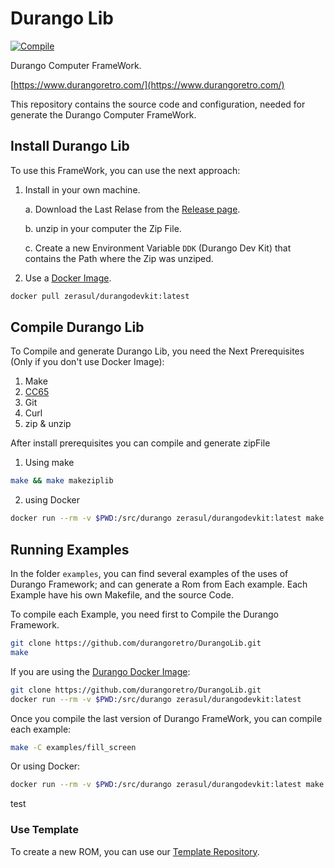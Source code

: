 # Durango Lib

[![Compile](https://github.com/durangoretro/DurangoLib/actions/workflows/compile.yml/badge.svg)](https://github.com/durangoretro/DurangoLib/actions/workflows/compile.yml)

Durango Computer FrameWork.

[https://www.durangoretro.com/](https://www.durangoretro.com/)

This repository contains the source code and configuration, needed for generate the Durango Computer FrameWork.

## Install Durango Lib

To use this FrameWork, you can use the next approach:

1. Install in your own machine.

    a. Download the Last Relase from the [Release page](https://github.com/durangoretro/DurangoLib/releases).
    
    b. unzip in your computer the Zip File.
    
    c. Create a new Environment Variable ```DDK``` (Durango Dev Kit) that contains the Path where the Zip was unziped.
    
2. Use a [Docker Image](https://hub.docker.com/r/zerasul/durangodevkit/tags).

```bash
docker pull zerasul/durangodevkit:latest
```

## Compile Durango Lib

To Compile and generate Durango Lib, you need the Next Prerequisites (Only if you don't use Docker Image):

1. Make
2. [CC65](https://cc65.github.io/)
3. Git
4. Curl
5. zip & unzip

After install prerequisites you can compile and generate zipFile

1. Using make

```bash
make && make makeziplib
```

2. using Docker

```bash
docker run --rm -v $PWD:/src/durango zerasul/durangodevkit:latest make && make makeziplib
```
## Running Examples

In the folder ```examples```, you can find several examples of the uses of Durango Framework; and can generate a Rom from Each example. Each Example have his own Makefile, and the source Code.

To compile each Example, you need first to Compile the Durango Framework.


```bash
git clone https://github.com/durangoretro/DurangoLib.git
make
```

If you are using the [Durango Docker Image](https://hub.docker.com/r/zerasul/durangodevkit):


```bash
git clone https://github.com/durangoretro/DurangoLib.git
docker run --rm -v $PWD:/src/durango zerasul/durangodevkit:latest
```

Once you compile the last version of Durango FrameWork, you can compile each example:

```bash
make -C examples/fill_screen
```

Or using Docker:

```bash
docker run --rm -v $PWD:/src/durango zerasul/durangodevkit:latest make -C examples/fill_scren
```
test
### Use Template

To create a new ROM, you can use our [Template Repository](https://github.com/durangoretro/hello_durango).
